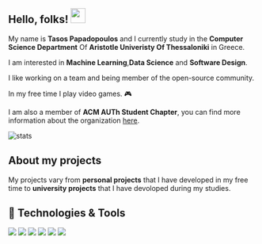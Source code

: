 ## Hello, folks! <img src="https://raw.githubusercontent.com/MartinHeinz/MartinHeinz/master/wave.gif" width="30px">

My name is **Tasos Papadopoulos** and I currently study in the **Computer Science Department** Of **Aristotle Univeristy Of Thessaloniki** in Greece.

I am interested in **Machine Learning**,**Data Science** and **Software Design**.

I like working on a team and being member of the open-source community.

In my free time I play video games. 🎮  

I am also a member of **ACM AUTh Student Chapter**, you can find more information about the organization [here](http://acm.web.auth.gr/).

![stats](https://github-readme-stats.vercel.app/api?username=TasosOperatingInBinary&count_private=true&show_icons=true&include_all_commits=true)

## About my projects

My projects vary from **personal projects** that I have developed in my free time to **university projects** that I have devoloped during my studies.

## 🔧 Technologies & Tools
![](https://img.shields.io/badge/OS-Windows-informational?style=?style=flat-square&logo=appveyor&logo=#0078D6&logoColor=informational&color=informational) ![](https://img.shields.io/badge/Editor-Intellij_IDEA-informational?style=?style=flat-square&logo=appveyor&logo=00000&logoColor=informational&color=informational) ![](https://img.shields.io/badge/Editor-Visual_Studio_Code-informational?style=?style=flat-square&logo=appveyor&logo=#007ACC&logoColor=informational&color=informational) ![](https://img.shields.io/badge/Code-C++-informational?style=?style=flat-square&logo=appveyor&logo=#00599C&logoColor=informational&color=informational) ![](https://img.shields.io/badge/Code-Python-informational?style=?style=flat-square&logo=appveyor&logo=#3776AB&logoColor=informational&color=informational) ![](https://img.shields.io/badge/VCS-Git-informational?style=?style=flat-square&logo=appveyor&logo=#F05032&logoColor=informational&color=informational)